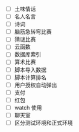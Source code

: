 - [ ] 土味情话
- [ ] 名人名言
- [ ] 诗词
- [ ] 脑筋急转弯比赛
- [ ] 猜谜比赛
- [ ] 云函数
- [ ] 数据库索引
- [ ] 算术比赛
- [ ] 脚本导入数据
- [ ] 脚本计算排名
- [ ] 用户授权自动弹出
- [ ] 支付
- [ ] 红包
- [ ] watch 使用
- [ ] 聊天室
- [ ] 区分测试环境和正式环境
